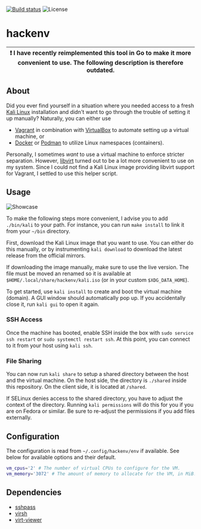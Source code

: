 [![Build status](https://img.shields.io/github/workflow/status/eikendev/hackenv/Main)](https://github.com/eikendev/hackenv/actions)
![License](https://img.shields.io/github/license/eikendev/hackenv)

# hackenv

| :exclamation:  I have recently reimplemented this tool in Go to make it more convenient to use. The following description is therefore outdated.   |
|-------------------------------------------------------------|

## About

Did you ever find yourself in a situation where you needed access to a fresh [Kali Linux](https://www.kali.org/) installation and didn't want to go through the trouble of setting it up manually?
Naturally, you can either use
- [Vagrant](https://www.vagrantup.com/) in combination with [VirtualBox](https://www.virtualbox.org/) to automate setting up a virtual machine, or
- [Docker](https://www.docker.com/) or [Podman](https://podman.io/) to utilize Linux namespaces (containers).

Personally, I sometimes _want_ to use a virtual machine to enforce stricter separation.
However, [libvirt](https://libvirt.org/) turned out to be a lot more convenient to use on my system.
Since I could not find a Kali Linux image providing libvirt support for Vagrant, I settled to use this helper script.

## Usage

![Showcase](https://i.imgur.com/YxIJvCz.gif)

To make the following steps more convenient, I advise you to add `./bin/kali` to your path.
For instance, you can run `make install` to link it from your `~/bin` directory.

First, download the Kali Linux image that you want to use.
You can either do this manually, or by instrumenting `kali download` to download the latest release from the official mirrors.

If downloading the image manually, make sure to use the live version.
The file must be moved an renamed so it is available at `$HOME/.local/share/hackenv/kali.iso` (or in your custom `$XDG_DATA_HOME`).

To get started, use `kali install` to create and boot the virtual machine (domain).
A GUI window should automatically pop up.
If you accidentally close it, run `kali gui` to open it again.

### SSH Access

Once the machine has booted, enable SSH inside the box with `sudo service ssh restart` or `sudo systemctl restart ssh`.
At this point, you can connect to it from your host using `kali ssh`.

### File Sharing

You can now run `kali share` to setup a shared directory between the host and the virtual machine.
On the host side, the directory is `./shared` inside this repository.
On the client side, it is located at `/shared`.

If SELinux denies access to the shared directory, you have to adjust the context of the directory.
Running `kali permissions` will do this for you if you are on Fedora or similar.
Be sure to re-adjust the permissions if you add files externally.

## Configuration

The configuration is read from `~/.config/hackenv/env` if available.
See below for available options and their default.

```bash
vm_cpus='2' # The number of virtual CPUs to configure for the VM.
vm_memory='3072' # The amount of memory to allocate for the VM, in MiB.
```

## Dependencies

- [sshpass](https://sourceforge.net/projects/sshpass/)
- [virsh](https://libvirt.org/)
- [virt-viewer](https://virt-manager.org/)
